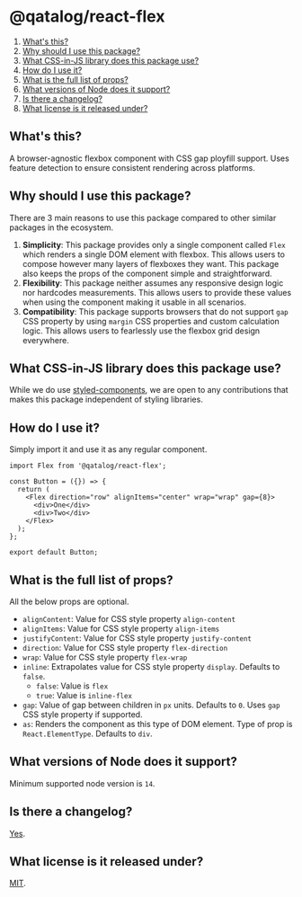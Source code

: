 <!-- omit in toc -->
# @qatalog/react-flex

1. [What's this?](#whats-this)
2. [Why should I use this package?](#why-should-i-use-this-package)
3. [What CSS-in-JS library does this package use?](#what-css-in-js-library-does-this-package-use)
4. [How do I use it?](#how-do-i-use-it)
5. [What is the full list of props?](#what-is-the-full-list-of-props)
6. [What versions of Node does it support?](#what-versions-of-node-does-it-support)
7. [Is there a changelog?](#is-there-a-changelog)
8. [What license is it released under?](#what-license-is-it-released-under)

## What's this?

A browser-agnostic flexbox component with CSS gap ployfill support. Uses feature detection to ensure consistent rendering across platforms.

## Why should I use this package?

There are 3 main reasons to use this package compared to other similar packages in the ecosystem.

1. **Simplicity**: This package provides only a single component called `Flex` which renders a single DOM element with flexbox. This allows users to compose however many layers of flexboxes they want. This package also keeps the props of the component simple and straightforward.
2. **Flexibility**: This package neither assumes any responsive design logic nor hardcodes measurements. This allows users to provide these values when using the component making it usable in all scenarios.
3. **Compatibility**: This package supports browsers that do not support `gap` CSS property by using `margin` CSS properties and custom calculation logic. This allows users to fearlessly use the flexbox grid design everywhere.

## What CSS-in-JS library does this package use?

While we do use [styled-components](https://styled-components.com/), we are open to any contributions that makes this package independent of styling libraries.

## How do I use it?

Simply import it and use it as any regular component.

```tsx
import Flex from '@qatalog/react-flex';

const Button = ({}) => {
  return (
    <Flex direction="row" alignItems="center" wrap="wrap" gap={8}>
      <div>One</div>
      <div>Two</div>
    </Flex>
  );
};

export default Button;
```

## What is the full list of props?

All the below props are optional.

- `alignContent`: Value for CSS style property `align-content`
- `alignItems`: Value for CSS style property `align-items`
- `justifyContent`: Value for CSS style property `justify-content`
- `direction`: Value for CSS style property `flex-direction`
- `wrap`: Value for CSS style property `flex-wrap`
- `inline`: Extrapolates value for CSS style property `display`. Defaults to `false`.
  + `false`: Value is `flex`
  + `true`: Value is `inline-flex`
- `gap`: Value of gap between children in `px` units. Defaults to `0`. Uses `gap` CSS style property if supported.
- `as`: Renders the component as this type of DOM element. Type of prop is `React.ElementType`. Defaults to `div`.

## What versions of Node does it support?

Minimum supported node version is `14`.

## Is there a changelog?

[Yes](CHANGELOG.md).

## What license is it released under?

[MIT](LICENSE).
